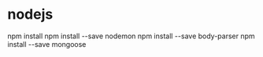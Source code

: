 # nodejs

npm install
npm install --save nodemon
npm install --save body-parser
npm install --save mongoose
